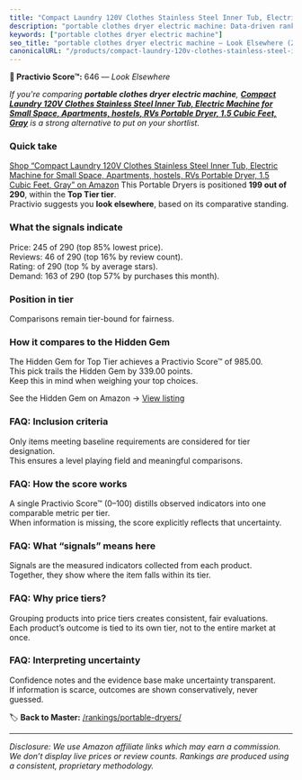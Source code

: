 ```yaml
---
title: "Compact Laundry 120V Clothes Stainless Steel Inner Tub, Electric Machine for Small Space, Apartments, hostels, RVs Portable Dryer, 1.5 Cubic Feet, Gray"
description: "portable clothes dryer electric machine: Data-driven ranking using the Practivio Score™. Positioned by quality, value, demand, findability, momentum."
keywords: ["portable clothes dryer electric machine"]
seo_title: "portable clothes dryer electric machine — Look Elsewhere (2025)"
canonicalURL: "/products/compact-laundry-120v-clothes-stainless-steel-inner-tub-electric-machine-for-small-space-apartments-hostels-rvs-portable-dryer-15-cubic-feet-gray-B0FM3VHB1V/"
---
```


**🚫 Practivio Score™:** 646 — _Look Elsewhere_


*If you're comparing **portable clothes dryer electric machine**, **[Compact Laundry 120V Clothes Stainless Steel Inner Tub, Electric Machine for Small Space, Apartments, hostels, RVs Portable Dryer, 1.5 Cubic Feet, Gray](https://www.amazon.com/dp/B0FM3VHB1V?tag=practivio-20)** is a strong alternative to put on your shortlist.*
### Quick take
[Shop “Compact Laundry 120V Clothes Stainless Steel Inner Tub, Electric Machine for Small Space, Apartments, hostels, RVs Portable Dryer, 1.5 Cubic Feet, Gray” on Amazon](https://www.amazon.com/dp/B0FM3VHB1V?tag=practivio-20)
This Portable Dryers is positioned **199 out of 290**, within the **Top Tier tier**.  
Practivio suggests you **look elsewhere**, based on its comparative standing.

### What the signals indicate
Price: 245 of 290 (top 85% lowest price).  
Reviews: 46 of 290 (top 16% by review count).  
Rating:  of 290 (top % by average stars).  
Demand: 163 of 290 (top 57% by purchases this month).

### Position in tier
Comparisons remain tier-bound for fairness.

### How it compares to the Hidden Gem
The Hidden Gem for Top Tier achieves a Practivio Score™ of 985.00.  
This pick trails the Hidden Gem by 339.00 points.  
Keep this in mind when weighing your top choices.  

See the Hidden Gem on Amazon → [View listing](https://www.amazon.com/dp/B0799Q45TT?tag=practivio-20)

### FAQ: Inclusion criteria
Only items meeting baseline requirements are considered for tier designation.  
This ensures a level playing field and meaningful comparisons.

### FAQ: How the score works
A single Practivio Score™ (0–100) distills observed indicators into one comparable metric per tier.  
When information is missing, the score explicitly reflects that uncertainty.

### FAQ: What “signals” means here
Signals are the measured indicators collected from each product.  
Together, they show where the item falls within its tier.

### FAQ: Why price tiers?
Grouping products into price tiers creates consistent, fair evaluations.  
Each product’s outcome is tied to its own tier, not to the entire market at once.

### FAQ: Interpreting uncertainty
Confidence notes and the evidence base make uncertainty transparent.  
If information is scarce, outcomes are shown conservatively, never guessed.


🏷️ **Back to Master:** [/rankings/portable-dryers/](/rankings/portable-dryers/)

---
_Disclosure: We use Amazon affiliate links which may earn a commission. We don’t display live prices or review counts. Rankings are produced using a consistent, proprietary methodology._
